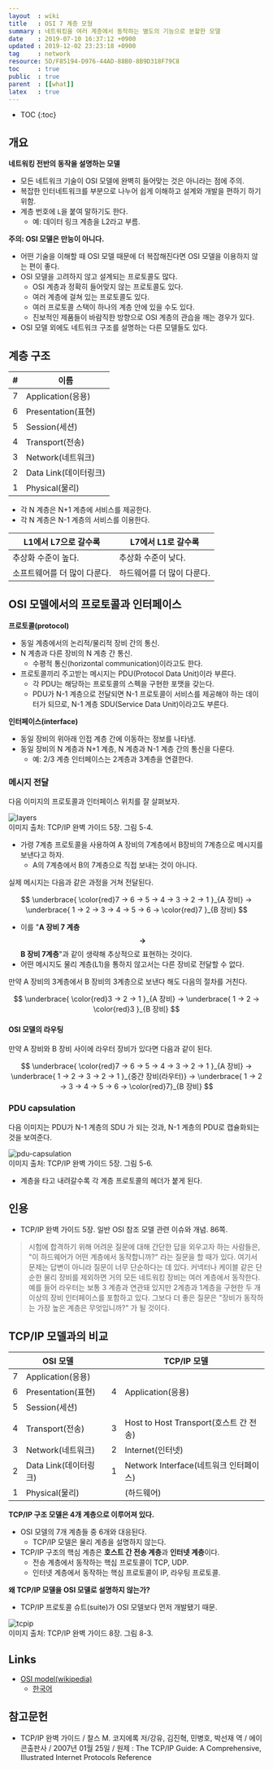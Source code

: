 ```yaml
---
layout  : wiki
title   : OSI 7 계층 모형
summary : 네트워킹을 여러 계층에서 동작하는 별도의 기능으로 분할한 모델
date    : 2019-07-10 16:37:12 +0900
updated : 2019-12-02 23:23:18 +0900
tag     : network
resource: 5D/F85194-D976-44AD-88B0-8B9D318F79C8
toc     : true
public  : true
parent  : [[what]]
latex   : true
---
```

* TOC
{:toc}

## 개요

**네트워킹 전반의 동작을 설명하는 모델**

* 모든 네트워크 기술이 OSI 모델에 완벽히 들어맞는 것은 아니라는 점에 주의.
* 복잡한 인터네트워크를 부분으로 나누어 쉽게 이해하고 설계와 개발을 편하기 하기 위함.
* 계층 번호에 `L`을 붙여 말하기도 한다.
    * 예: 데이터 링크 계층을 L2라고 부름.

**주의: OSI 모델은 만능이 아니다.**

* 어떤 기술을 이해할 때 OSI 모델 때문에 더 복잡해진다면 OSI 모델을 이용하지 않는 편이 좋다.
* OSI 모델을 고려하지 않고 설계되는 프로토콜도 많다.
    * OSI 계층과 정확히 들어맞지 않는 프로토콜도 있다.
    * 여러 계층에 걸쳐 있는 프로토콜도 있다.
    * 여러 프로토콜 스택이 하나의 계층 안에 있을 수도 있다.
    * 진보적인 제품들이 바람직한 방향으로 OSI 계층의 관습을 깨는 경우가 있다.
* OSI 모델 외에도 네트워크 구조를 설명하는 다른 모델들도 있다.

## 계층 구조

| # | 이름                  |
|---|-----------------------|
| 7 | Application(응용)     |
| 6 | Presentation(표현)    |
| 5 | Session(세션)         |
| 4 | Transport(전송)       |
| 3 | Network(네트워크)     |
| 2 | Data Link(데이터링크) |
| 1 | Physical(물리)        |

* 각 N 계층은 N+1 계층에 서비스를 제공한다.
* 각 N 계층은 N-1 계층의 서비스를 이용한다.

| L1에서 L7으로 갈수록         | L7에서 L1로 갈수록         |
|------------------------------|----------------------------|
| 추상화 수준이 높다.          | 추상화 수준이 낮다.        |
| 소프트웨어를 더 많이 다룬다. | 하드웨어를 더 많이 다룬다. |

## OSI 모델에서의 프로토콜과 인터페이스

**프로토콜(protocol)**

* 동일 계층에서의 논리적/물리적 장비 간의 통신.
* N 계층과 다른 장비의 N 계층 간 통신.
    * 수평적 통신(horizontal communication)이라고도 한다.
* 프로토콜끼리 주고받는 메시지는 PDU(Protocol Data Unit)이라 부른다.
    * 각 PDU는 해당하는 프로토콜의 스펙을 구현한 포맷을 갖는다.
    * PDU가 N-1 계층으로 전달되면 N-1 프로토콜이 서비스를 제공해야 하는 데이터가 되므로, N-1 계층 SDU(Service Data Unit)이라고도 부른다.

**인터페이스(interface)**

* 동일 장비의 위아래 인접 계층 간에 이동하는 정보를 나타냄.
* 동일 장비의 N 계층과 N+1 계층, N 계층과 N-1 계층 간의 통신을 다룬다.
    * 예: 2/3 계층 인터페이스는 2계층과 3계층을 연결한다.

### 메시지 전달

다음 이미지의 프로토콜과 인터페이스 위치를 잘 살펴보자.

![layers](/resource/5D/F85194-D976-44AD-88B0-8B9D318F79C8/layers.jpg )  
이미지 출처: TCP/IP 완벽 가이드 5장. 그림 5-4.

* 가령 7계층 프로토콜을 사용하여 A 장비의 7계층에서 B장비의 7계층으로 메시지를 보낸다고 하자.
    * A의 7계층에서 B의 7계층으로 직접 보내는 것이 아니다.

실제 메시지는 다음과 같은 과정을 거쳐 전달된다.

$$
\underbrace{ \color{red}7 → 6 → 5 → 4 → 3 → 2 → 1 }_{A 장비}
→
\underbrace{ 1 → 2 → 3 → 4 → 5 → 6 → \color{red}7 }_{B 장비}
$$

* 이를 "**A 장비 7 계층 $$→$$ B 장비 7계층**"과 같이 생략해 추상적으로 표현하는 것이다.
* 어떤 메시지도 물리 계층(L1)을 통하지 않고서는 다른 장비로 전달할 수 없다.

만약 A 장비의 3계층에서 B 장비의 3계층으로 보낸다 해도 다음의 절차를 거친다.

$$
\underbrace{ \color{red}3 → 2 → 1 }_{A 장비}
→
\underbrace{ 1 → 2 → \color{red}3 }_{B 장비}
$$

#### OSI 모델의 라우팅

만약 A 장비와 B 장비 사이에 라우터 장비가 있다면 다음과 같이 된다.

$$
\underbrace{ \color{red}7 → 6 → 5 → 4 → 3 → 2 → 1 }_{A 장비}
→
\underbrace{ 1 → 2 → 3 → 2 → 1 }_{중간 장비(라우터)}
→
\underbrace{ 1 → 2 → 3 → 4 → 5 → 6 → \color{red}7}_{B 장비}
$$


### PDU capsulation

다음 이미지는 PDU가 N-1 계층의 SDU 가 되는 것과, N-1 계층의 PDU로 캡슐화되는 것을 보여준다.

![pdu-capsulation](/resource/5D/F85194-D976-44AD-88B0-8B9D318F79C8/pdu-capsulation.jpg )  
이미지 출처: TCP/IP 완벽 가이드 5장. 그림 5-6.

* 계층을 타고 내려갈수록 각 계층 프로토콜의 헤더가 붙게 된다.

## 인용

* TCP/IP 완벽 가이드 5장. 일반 OSI 참조 모델 관련 이슈와 개념. 86쪽.

> 시험에 합격하기 위해 어려운 질문에 대해 간단한 답을 외우고자 하는 사람들은,
"이 하드웨어가 어떤 계층에서 동작합니까?" 라는 질문을 할 때가 있다.
여기서 문제는 답변이 아니라 질문이 너무 단순하다는 데 있다.
커넥터나 케이블 같은 단순한 물리 장비를 제외하면 거의 모든 네트워킹 장비는 여러 계층에서 동작한다.
예를 들어 라우터는 보통 3 계층과 연관돼 있지만 2계층과 1계층을 구현한 두 개 이상의 장비 인터페이스를 포함하고 있다.
그보다 더 좋은 질문은 "장비가 동작하는 가장 높은 계층은 무엇입니까?" 가 될 것이다.

## TCP/IP 모델과의 비교

<table>
  <thead>
    <tr>
      <th colspan="2">OSI 모델</th>
      <th colspan="2">TCP/IP 모델</th>
    </tr>
  </thead>
  <tbody>
    <tr>
      <td>7</td>
      <td>Application(응용)</td>
      <td rowspan="3">4</td>
      <td rowspan="3">Application(응용)</td>
    </tr>
    <tr>
      <td>6</td>
      <td>Presentation(표현)</td>
    </tr>
    <tr>
      <td>5</td>
      <td>Session(세션)</td>
    </tr>
    <tr>
      <td>4</td>
      <td>Transport(전송)</td>
      <td>3</td>
      <td>Host to Host Transport(호스트 간 전송)</td>
    </tr>
    <tr>
      <td>3</td>
      <td>Network(네트워크)</td>
      <td>2</td>
      <td>Internet(인터넷)</td>
    </tr>
    <tr>
      <td>2</td>
      <td>Data Link(데이터링크)</td>
      <td>1</td>
      <td>Network Interface(네트워크 인터페이스)</td>
    </tr>
    <tr>
      <td>1</td>
      <td>Physical(물리)</td>
      <td></td>
      <td>(하드웨어)</td>
    </tr>
  </tbody>
</table>

**TCP/IP 구조 모델은 4개 계층으로 이루어져 있다.**

* OSI 모델의 7개 계층들 중 6개와 대응된다.
    * TCP/IP 모델은 물리 계층을 설명하지 않는다.
* TCP/IP 구조의 핵심 계층은 **호스트 간 전송 계층**과 **인터넷 계층**이다.
    * 전송 계층에서 동작하는 핵심 프로토콜이 TCP, UDP.
    * 인터넷 계층에서 동작하는 핵심 프로토콜이 IP, 라우팅 프로토콜.

**왜 TCP/IP 모델을 OSI 모델로 설명하지 않는가?**

* TCP/IP 프로토콜 슈트(suite)가 OSI 모델보다 먼저 개발됐기 때문.

![tcpip](/resource/5D/F85194-D976-44AD-88B0-8B9D318F79C8/tcpip.jpg )  
이미지 출처: TCP/IP 완벽 가이드 8장. 그림 8-3.

## Links

* [OSI model(wikipedia)](https://en.wikipedia.org/wiki/OSI_model )
    * [한국어](https://ko.wikipedia.org/wiki/OSI_모형 )

## 참고문헌

* TCP/IP 완벽 가이드 / 찰스 M. 코지에록 저/강유, 김진혁, 민병호, 박선재 역 / 에이콘출판사 / 2007년 01월 25일 / 원제 : The TCP/IP Guide: A Comprehensive, Illustrated Internet Protocols Reference
